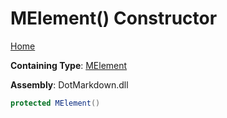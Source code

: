 # MElement\(\) Constructor

[Home](../../../../README.md)

**Containing Type**: [MElement](../README.md)

**Assembly**: DotMarkdown\.dll

```csharp
protected MElement()
```

